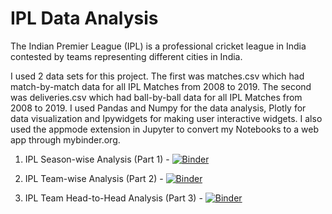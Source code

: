 # IPL Data Analysis

The Indian Premier League (IPL) is a professional cricket league in India contested by teams representing different cities in India.

I used 2 data sets for this project. The first was matches.csv which had match-by-match data for all IPL Matches from 2008 to 2019. The second was deliveries.csv which had ball-by-ball data for all IPL Matches from 2008 to 2019. I used Pandas and Numpy for the data analysis, Plotly for data visualization and Ipywidgets for making user interactive widgets. I also used the appmode extension in Jupyter to convert my Notebooks to a web app through mybinder.org.

1. IPL Season-wise Analysis (Part 1) - [![Binder](https://mybinder.org/badge_logo.svg)](https://mybinder.org/v2/gh/devanirudh98/ipl-data-analysis/master?urlpath=apps%2F1.%20IPL%20Season-wise%20Analysis.ipynb)

2. IPL Team-wise Analysis (Part 2) - [![Binder](https://mybinder.org/badge_logo.svg)](https://mybinder.org/v2/gh/devanirudh98/ipl-data-analysis/master?urlpath=apps%2F2.%20IPL%20Team-wise%20Analysis.ipynb)

3. IPL Team Head-to-Head Analysis (Part 3) - [![Binder](https://mybinder.org/badge_logo.svg)](https://mybinder.org/v2/gh/devanirudh98/ipl-data-analysis/master?urlpath=apps%2F3.%20IPL%20Team%20Head-to-Head%20Analysis.ipynb)
